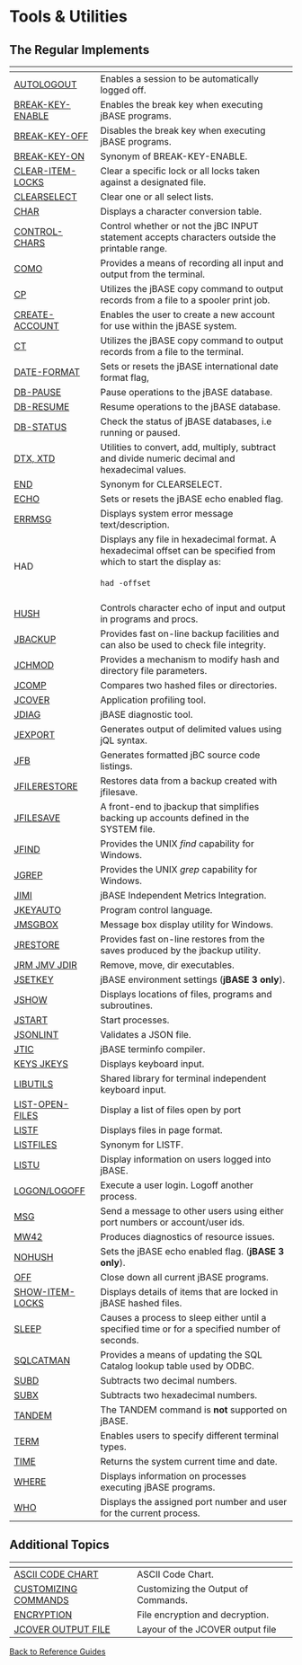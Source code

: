 # Tools & Utilities

<PageHeader />

## The Regular Implements  

| <!----> | <!----> |
| --- | --- |
| [AUTOLOGOUT](./autologout/README.md) | Enables a session to be automatically logged off. |
| [BREAK-KEY-ENABLE](./break-key-enable/README.md) | Enables the break key when executing jBASE programs. |
| [BREAK-KEY-OFF](./break-key-off/README.md) | Disables the break key when executing jBASE programs. |
| [BREAK-KEY-ON](./break-key-on/README.md) | Synonym of BREAK-KEY-ENABLE. |
| [CLEAR-ITEM-LOCKS](./clear-item-locks/README.md) | Clear a specific lock or all locks taken against a designated file. |
| [CLEARSELECT](./clearselect/README.md) | Clear one or all select lists. |  
| [CHAR](./char/README.md) | Displays a character conversion table. |
| [CONTROL-CHARS](./control-chars/README.md) | Control whether or not the jBC INPUT statement accepts characters outside the printable range. |
| [COMO](./como/README.md) | Provides a means of recording all input and output from the terminal. |
| [CP](./cp/README.md) | Utilizes the jBASE copy command to output records from a file to a spooler print job. |
| [CREATE-ACCOUNT](./create-account/README.md) | Enables the user to create a new account for use within the jBASE system. |
| [CT](./ct/README.md) | Utilizes the jBASE copy command to output records from a file to the terminal. |  
| [DATE-FORMAT](./date-format/README.md) | Sets or resets the jBASE international date format flag, |  
| [DB-PAUSE](./db-pause/README.md) | Pause operations to the jBASE database. |
| [DB-RESUME](./db-resume/README.md) | Resume operations to the jBASE database. |
| [DB-STATUS](./db-status/README.md) | Check the status of jBASE databases, i.e running or paused. |
| [DTX, XTD](./dtx.xtd/README.md) | Utilities to convert, add, multiply, subtract and divide numeric decimal and hexadecimal values. |
| [END](./clearselect/README.md) | Synonym for CLEARSELECT. |
| [ECHO](./echo/README.md) | Sets or resets the jBASE echo enabled flag. |  
| [ERRMSG](./errmsg/README.md) | Displays system error message text/description. |
| HAD | Displays any file in hexadecimal format. A hexadecimal offset can be specified from which to start the display as: <br><br>```had -offset```<br><br> |
| [HUSH](./hush/README.md) | Controls character echo of input and output in programs and procs. |
| [JBACKUP](./jbackup/README.md) | Provides fast on-line backup facilities and can also be used to check file integrity. |  
| [JCHMOD](./jchmod/README.md) | Provides a mechanism to modify hash and directory file parameters. |
| [JCOMP](./../files/jcomp/README.md) | Compares two hashed files or directories. |
| [JCOVER](./jcover/README.md) | Application profiling tool. |
| [JDIAG](./jdiag/README.md) | jBASE diagnostic tool. |
| [JEXPORT](./jexport/README.md) | Generates output of delimited values using jQL syntax. |
| [JFB](./jfb/README.md) | Generates formatted jBC source code listings. |
| [JFILERESTORE](./jfilerestore/README.md) | Restores data from a backup created with jfilesave. |  
| [JFILESAVE](./jfilesave/README.md) | A front-end to jbackup that simplifies backing up accounts defined in the SYSTEM file. |
| [JFIND](./jfind/README.md) | Provides the UNIX *find* capability for Windows. |
| [JGREP](./jgrep/README.md) | Provides the UNIX *grep* capability for Windows. |
| [JIMI](./jimi/README.md) | jBASE Independent Metrics Integration. |
| [JKEYAUTO](./jkeyauto/jkeyauto/README.md) | Program control language. |
| [JMSGBOX](./jmsgbox/README.md) | Message box display utility for Windows. |
| [JRESTORE](./jrestore/README.md) | Provides fast on-line restores from the saves produced by the jbackup utility. |
| [JRM JMV JDIR](./jrm-jmv-jdir/README.md) | Remove, move, dir executables. |
| [JSETKEY](./jsetkey-for-jbase-3-only/README.md) | jBASE environment settings (**jBASE 3 only**). |
| [JSHOW](./../jshow) | Displays locations of files, programs and subroutines. |
| [JSTART](./../../background--processing/jstart) | Start processes. |
| [JSONLINT](./jsonlint/README.md) | Validates a JSON file. |
| [JTIC](./jtic/README.md) | jBASE terminfo compiler. |
| [KEYS JKEYS](./keys-and-jkeys/README.md) | Displays keyboard input. |
| [LIBUTILS](./libutils/README.md) | Shared library for terminal independent keyboard input. |  
| [LIST-OPEN-FILES](./list-open-files/README.md) | Display a list of files open by port |  
| [LISTF](./listf/README.md) | Displays files in page format. |
| [LISTFILES](./listf/README.md) | Synonym for LISTF. |  
| [LISTU](./listu/README.md) | Display information on users logged into jBASE. |
| [LOGON/LOGOFF](./logon-and-logoff/README.md) | Execute a user login. Logoff another process. |
| [MSG](./msg/README.md) | Send a message to other users using either port numbers or account/user ids. |  
| [MW42](./mw42/README.md) | Produces diagnostics of resource issues. |
| [NOHUSH](./nohush/README.md) | Sets the jBASE echo enabled flag. (**jBASE 3 only**). |  
| [OFF](./off/README.md) | Close down all current jBASE programs. |  
| [SHOW-ITEM-LOCKS](./show-item-locks/README.md) | Displays details of items that are locked in jBASE hashed files. |
| [SLEEP](./sleep/README.md) | Causes a process to sleep either until a specified time or for a specified number of seconds. |  
| [SQLCATMAN](./sqlcatman/README.md) | Provides a means of updating the SQL Catalog lookup table used by ODBC. |
| [SUBD](./subd/README.md) | Subtracts two decimal numbers. |
| [SUBX](./subx/README.md) | Subtracts two hexadecimal numbers. |  
| [TANDEM](./tandem/README.md) | The TANDEM command is **not** supported on jBASE. |
| [TERM](./term/README.md) | Enables users to specify different terminal types. |  
| [TIME](./time/README.md) | Returns the system current time and date. |  
| [WHERE](./where/README.md) | Displays information on processes executing jBASE programs. |  
| [WHO](./who/README.md) | Displays the assigned port number and user for the current process. |  

## Additional Topics

| <!----> | <!----> |
| --- | --- |
| [ASCII CODE CHART](./ascii-code-chart/README.md) | ASCII Code Chart. |
| [CUSTOMIZING COMMANDS](././customizing-the-output-of-commands/README.md) | Customizing the Output of Commands. |
| [ENCRYPTION](./../encryption/jbase-encryption-database-security/README.md) | File encryption and decryption. |
| [JCOVER OUTPUT FILE](./layout-of-the-jcover-output-file/README.md) | Layour of the JCOVER output file |  

[Back to Reference Guides](../README.md)

<PageFooter />
